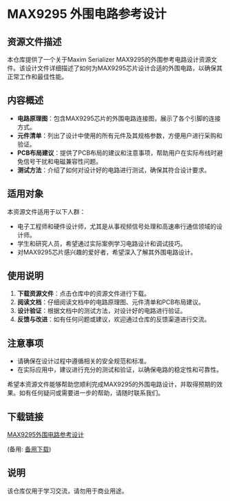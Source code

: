 # MAX9295 外围电路参考设计

## 资源文件描述

本仓库提供了一个关于Maxim Serializer MAX9295的外围参考电路设计资源文件。该设计文件详细描述了如何为MAX9295芯片设计合适的外围电路，以确保其正常工作和最佳性能。

## 内容概述

- **电路原理图**：包含MAX9295芯片的外围电路连接图，展示了各个引脚的连接方式。
- **元件清单**：列出了设计中使用的所有元件及其规格参数，方便用户进行采购和验证。
- **PCB布局建议**：提供了PCB布局的建议和注意事项，帮助用户在实际布线时避免信号干扰和电磁兼容性问题。
- **测试方法**：介绍了如何对设计好的电路进行测试，确保其符合设计要求。

## 适用对象

本资源文件适用于以下人群：

- 电子工程师和硬件设计师，尤其是从事视频信号处理和高速串行通信领域的设计师。
- 学生和研究人员，希望通过实际案例学习电路设计和调试技巧。
- 对MAX9295芯片感兴趣的爱好者，希望深入了解其外围电路设计。

## 使用说明

1. **下载资源文件**：点击仓库中的资源文件进行下载。
2. **阅读文档**：仔细阅读文档中的电路原理图、元件清单和PCB布局建议。
3. **设计验证**：根据文档中的测试方法，对设计好的电路进行验证。
4. **反馈与改进**：如有任何问题或建议，欢迎通过仓库的反馈渠道进行交流。

## 注意事项

- 请确保在设计过程中遵循相关的安全规范和标准。
- 在实际应用中，建议进行充分的测试和验证，以确保电路的稳定性和可靠性。

希望本资源文件能够帮助您顺利完成MAX9295的外围电路设计，并取得预期的效果。如有任何疑问或需要进一步的帮助，请随时联系我们。

## 下载链接
[MAX9295外围电路参考设计](https://pan.quark.cn/s/e5df0f202a01) 

(备用: [备用下载](https://pan.baidu.com/s/10JbsOYTTXLn-naZV7L1Ukg?pwd=oxov))

## 说明

该仓库仅用于学习交流，请勿用于商业用途。
